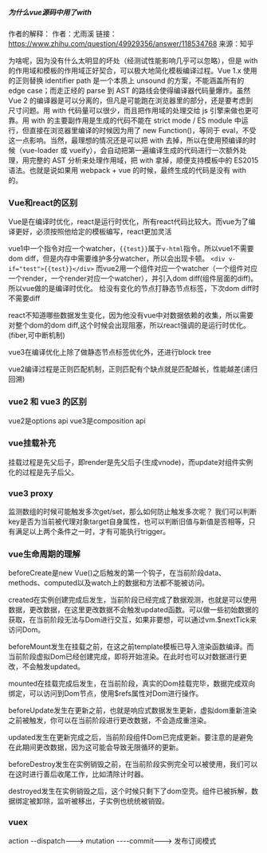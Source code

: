 ##### 为什么vue源码中用了with
作者的解释：
作者：尤雨溪
链接：https://www.zhihu.com/question/49929356/answer/118534768
来源：知乎


为啥呢，因为没有什么太明显的坏处（经测试性能影响几乎可以忽略），但是 with 的作用域和模板的作用域正好契合，可以极大地简化模板编译过程。Vue 1.x 使用的正则替换 identifier path 是一个本质上 unsound 的方案，不能涵盖所有的 edge case；而走正经的 parse 到 AST 的路线会使得编译器代码量爆炸。虽然 Vue 2 的编译器是可以分离的，但凡是可能跑在浏览器里的部分，还是要考虑到尺寸问题。用 with 代码量可以很少，而且把作用域的处理交给 js 引擎来做也更可靠。用 with 的主要副作用是生成的代码不能在 strict mode / ES module 中运行，但直接在浏览器里编译的时候因为用了 new Function()，等同于 eval，不受这一点影响。当然，最理想的情况还是可以把 with 去掉，所以在使用预编译的时候（vue-loader 或 vueify），会自动把第一遍编译生成的代码进行一次额外处理，用完整的 AST 分析来处理作用域，把 with 拿掉，顺便支持模板中的 ES2015 语法。也就是说如果用 webpack + vue 的时候，最终生成的代码是没有 with 的。



### Vue和react的区别

Vue是在编译时优化，react是运行时优化，所有react代码比较大。而vue为了编译更好，必须按照他给定的模板编写，react更加灵活





vue1中一个指令对应一个watcher，```{{test}}```属于```v-html```指令。所以vue1不需要dom diff，但是内存中需要维护多分watcher，所以会出现卡顿。
```<div v-if="test">{{test}}</div>```
而vue2用一个组件对应一个watcher（一个组件对应一个render，一个render对应一个watcher），并引入dom diff(组件层面的diff)。所以vue做的是编译时优化。 给没有变化的节点打静态节点标签，下次dom diff时不需要diff

react不知道哪些数据发生变化，因为他没有vue中对数据依赖的收集，所以需要对整个dom的dom diff,这个时候会出现阻塞，所以react强调的是运行时优化。(fiber,可中断机制)



vue3在编译优化上除了做静态节点标签优化外，还进行block tree


vue2编译过程是正则匹配机制，正则匹配有个缺点就是匹配越长，性能越差(递归回溯)


### vue2 和 vue3 的区别
vue2是options api
vue3是composition api
### vue挂载补充

挂载过程是先父后子，即render是先父后子(生成vnode)，而update对组件实例化的过程是先子后父。



### vue3 proxy
监测数组的时候可能触发多次get/set，那么如何防止触发多次呢？
我们可以判断key是否为当前被代理对象target自身属性，也可以判断旧值与新值是否相等，只有满足以上两个条件之一时，才有可能执行trigger。


### vue生命周期的理解

beforeCreate是new Vue()之后触发的第一个钩子，在当前阶段data、methods、computed以及watch上的数据和方法都不能被访问。

created在实例创建完成后发生，当前阶段已经完成了数据观测，也就是可以使用数据，更改数据，在这里更改数据不会触发updated函数。可以做一些初始数据的获取，在当前阶段无法与Dom进行交互，如果非要想，可以通过vm.$nextTick来访问Dom。

beforeMount发生在挂载之前，在这之前template模板已导入渲染函数编译。而当前阶段虚拟Dom已经创建完成，即将开始渲染。在此时也可以对数据进行更改，不会触发updated。

mounted在挂载完成后发生，在当前阶段，真实的Dom挂载完毕，数据完成双向绑定，可以访问到Dom节点，使用$refs属性对Dom进行操作。

beforeUpdate发生在更新之前，也就是响应式数据发生更新，虚拟dom重新渲染之前被触发，你可以在当前阶段进行更改数据，不会造成重渲染。

updated发生在更新完成之后，当前阶段组件Dom已完成更新。要注意的是避免在此期间更改数据，因为这可能会导致无限循环的更新。

beforeDestroy发生在实例销毁之前，在当前阶段实例完全可以被使用，我们可以在这时进行善后收尾工作，比如清除计时器。

destroyed发生在实例销毁之后，这个时候只剩下了dom空壳。组件已被拆解，数据绑定被卸除，监听被移出，子实例也统统被销毁。



### vuex
 action --dispatch---> mutation ----commit--->
 发布订阅模式